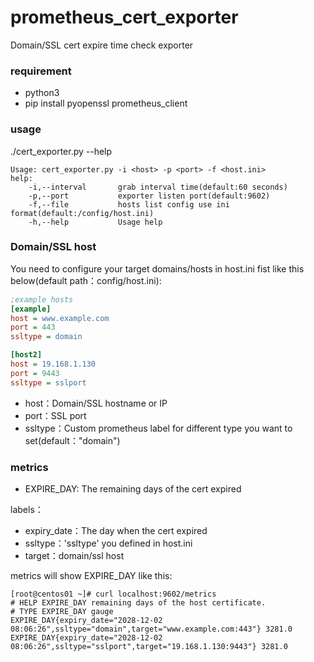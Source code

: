 # prometheus_cert_exporter

Domain/SSL cert expire time check exporter

### requirement

- python3
- pip install pyopenssl prometheus_client

### usage

./cert_exporter.py --help

```
Usage: cert_exporter.py -i <host> -p <port> -f <host.ini>
help:
    -i,--interval       grab interval time(default:60 seconds)
    -p,--port           exporter listen port(default:9602)
    -f,--file           hosts list config use ini format(default:/config/host.ini)
    -h,--help           Usage help
```

### Domain/SSL host

You need to configure your target domains/hosts in host.ini fist like this below(default path：config/host.ini):

```ini
;example hosts
[example]
host = www.example.com
port = 443
ssltype = domain

[host2]
host = 19.168.1.130
port = 9443
ssltype = sslport
```

- host：Domain/SSL hostname or IP
- port：SSL port
- ssltype：Custom prometheus label for different type you want to set(default："domain")

### metrics

- EXPIRE_DAY: The remaining days of the cert expired

labels：

- expiry_date：The day when the cert expired
- ssltype：'ssltype' you defined in host.ini
- target：domain/ssl host

metrics will show EXPIRE_DAY like this:

```shell
[root@centos01 ~]# curl localhost:9602/metrics
# HELP EXPIRE_DAY remaining days of the host certificate.
# TYPE EXPIRE_DAY gauge
EXPIRE_DAY{expiry_date="2028-12-02 08:06:26",ssltype="domain",target="www.example.com:443"} 3281.0
EXPIRE_DAY{expiry_date="2028-12-02 08:06:26",ssltype="sslport",target="19.168.1.130:9443"} 3281.0
```